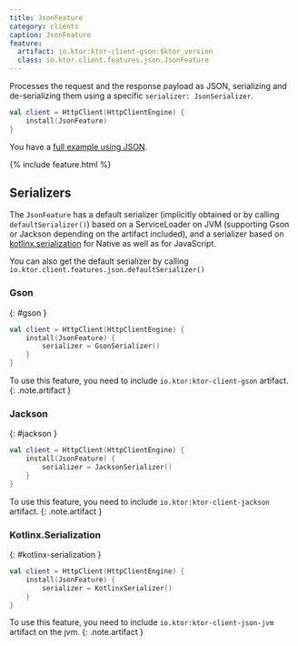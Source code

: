 ```yaml
---
title: JsonFeature
category: clients
caption: JsonFeature
feature:
  artifact: io.ktor:ktor-client-gson:$ktor_version
  class: io.ktor.client.features.json.JsonFeature
---
```


Processes the request and the response payload as JSON, serializing
and de-serializing them using a specific `serializer: JsonSerializer`.

```kotlin
val client = HttpClient(HttpClientEngine) {
    install(JsonFeature)
}
```

You have a [full example using JSON](/clients/http-client/examples.html#example-json).

{% include feature.html %}

## Serializers

The `JsonFeature` has a default serializer (implicitly obtained or by calling `defaultSerializer()`)
based on a ServiceLoader on JVM (supporting Gson or Jackson depending on the artifact included),
and a serializer based on [kotlinx.serialization](/kotlinx/serialization.html) for Native as well as for JavaScript.

You can also get the default serializer by calling `io.ktor.client.features.json.defaultSerializer()`

### Gson
{: #gson }

```kotlin
val client = HttpClient(HttpClientEngine) {
    install(JsonFeature) {
        serializer = GsonSerializer()
    }
}
```

To use this feature, you need to include `io.ktor:ktor-client-gson` artifact.
{: .note.artifact }

### Jackson
{: #jackson }

```kotlin
val client = HttpClient(HttpClientEngine) {
    install(JsonFeature) {
        serializer = JacksonSerializer()
    }
}
```

To use this feature, you need to include `io.ktor:ktor-client-jackson` artifact.
{: .note.artifact }

### Kotlinx.Serialization
{: #kotlinx-serialization }

```kotlin
val client = HttpClient(HttpClientEngine) {
    install(JsonFeature) {
        serializer = KotlinxSerializer()
    }
}
```

To use this feature, you need to include `io.ktor:ktor-client-json-jvm` artifact on the jvm.
{: .note.artifact }
